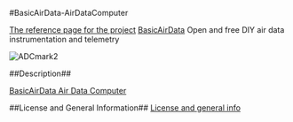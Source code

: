 #BasicAirData-AirDataComputer

[The reference page for the project](http://www.basicairdata.eu/projects/airdatacomputer/)
[BasicAirData](http://www.basicairdata.eu) Open and free DIY air data instrumentation and telemetry

![ADCmark2](https://cloud.githubusercontent.com/assets/7497614/7475591/d1a1be7e-f348-11e4-87ee-d39615d35f27.jpg)

##Description##

[BasicAirData Air Data Computer](http://www.basicairdata.eu/projects/airdatacomputer/)

##License and General Information## 
[License and general info](https://github.com/BasicAirData/Document-Templates/blob/master/general-info.md)
